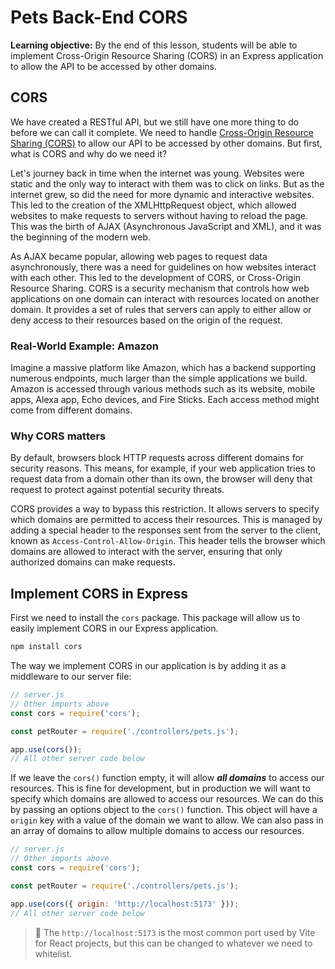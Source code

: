<h1>
  <span class="headline">Pets Back-End</span>
  <span class="subhead">CORS</span>
</h1>

**Learning objective:** By the end of this lesson, students will be able to implement Cross-Origin Resource Sharing (CORS) in an Express application to allow the API to be accessed by other domains.

## CORS

We have created a RESTful API, but we still have one more thing to do before we can call it complete. We need to handle [Cross-Origin Resource Sharing (CORS)](https://developer.mozilla.org/en-US/docs/Web/HTTP/CORS) to allow our API to be accessed by other domains. But first, what is CORS and why do we need it?

Let's journey back in time when the internet was young. Websites were static and the only way to interact with them was to click on links. But as the internet grew, so did the need for more dynamic and interactive websites. This led to the creation of the XMLHttpRequest object, which allowed websites to make requests to servers without having to reload the page. This was the birth of AJAX (Asynchronous JavaScript and XML), and it was the beginning of the modern web.

As AJAX became popular, allowing web pages to request data asynchronously, there was a need for guidelines on how websites interact with each other. This led to the development of CORS, or Cross-Origin Resource Sharing. CORS is a security mechanism that controls how web applications on one domain can interact with resources located on another domain. It provides a set of rules that servers can apply to either allow or deny access to their resources based on the origin of the request.

### Real-World Example: Amazon

Imagine a massive platform like Amazon, which has a backend supporting numerous endpoints, much larger than the simple applications we build. Amazon is accessed through various methods such as its website, mobile apps, Alexa app, Echo devices, and Fire Sticks. Each access method might come from different domains.

### Why CORS matters

By default, browsers block HTTP requests across different domains for security reasons. This means, for example, if your web application tries to request data from a domain other than its own, the browser will deny that request to protect against potential security threats.

CORS provides a way to bypass this restriction. It allows servers to specify which domains are permitted to access their resources. This is managed by adding a special header to the responses sent from the server to the client, known as `Access-Control-Allow-Origin`. This header tells the browser which domains are allowed to interact with the server, ensuring that only authorized domains can make requests.

## Implement CORS in Express

First we need to install the `cors` package. This package will allow us to easily implement CORS in our Express application.

```bash
npm install cors
```

The way we implement CORS in our application is by adding it as a middleware to our server file:

```js
// server.js
// Other imports above
const cors = require('cors');

const petRouter = require('./controllers/pets.js');

app.use(cors());
// All other server code below
```

If we leave the `cors()` function empty, it will allow ***all domains*** to access our resources. This is fine for development, but in production we will want to specify which domains are allowed to access our resources. We can do this by passing an options object to the `cors()` function. This object will have a `origin` key with a value of the domain we want to allow. We can also pass in an array of domains to allow multiple domains to access our resources.

```js
// server.js
// Other imports above
const cors = require('cors');

const petRouter = require('./controllers/pets.js');

app.use(cors({ origin: 'http://localhost:5173' }));
// All other server code below
```

> 🧠 The `http://localhost:5173` is the most common port used by Vite for React projects, but this can be changed to whatever we need to whitelist.
